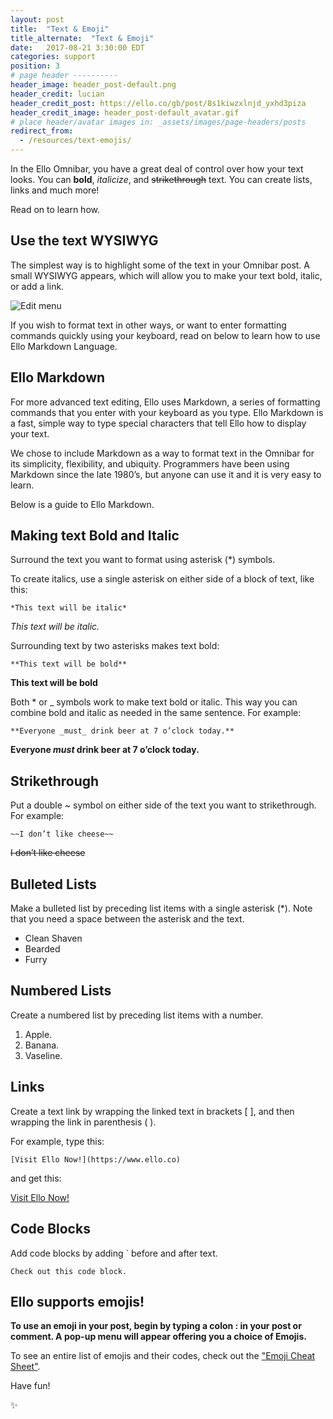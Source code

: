 ```yaml
---
layout: post
title:  "Text & Emoji"
title_alternate:  "Text & Emoji"
date:   2017-08-21 3:30:00 EDT
categories: support
position: 3
# page header ----------
header_image: header_post-default.png
header_credit: lucian
header_credit_post: https://ello.co/gb/post/8s1kiwzxlnjd_yxhd3piza
header_credit_image: header_post-default_avatar.gif
# place header/avatar images in: _assets/images/page-headers/posts
redirect_from:
  - /resources/text-emojis/
---
```


In the Ello Omnibar, you have a great deal of control over how your text looks. You can **bold**, _italicize_, and <strike>strikethrough</strike> text. You can create lists, links and much more!

Read on to learn how.

## Use the text WYSIWYG

The simplest way is to highlight some of the text in your Omnibar post. A small WYSIWYG appears, which will allow you to make your text bold, italic, or add a link.

![Edit menu](http://i.imgur.com/wUajhId.png)

If you wish to format text in other ways, or want to enter formatting commands quickly using your keyboard, read on below to learn how to use Ello Markdown Language.

## Ello Markdown

For more advanced text editing, Ello uses Markdown, a series of formatting commands that you enter with your keyboard as you type. Ello Markdown is a fast, simple way to type special characters that tell Ello how to display your text.

We chose to include Markdown as a way to format text in the Omnibar for its simplicity, flexibility, and ubiquity. Programmers have been using Markdown since the late 1980’s, but anyone can use it and it is very easy to learn.

Below is a guide to Ello Markdown.

## Making text Bold and Italic

Surround the text you want to format using asterisk (*) symbols.

To create italics, use a single asterisk on either side of a block of text, like this:

`*This text will be italic*`

*This text will be italic.*

Surrounding text by two asterisks makes text bold:

`**This text will be bold**`

**This text will be bold**

Both * or _ symbols work to make text bold or italic. This way you can combine bold and italic as needed in the same sentence. For example:

`**Everyone _must_ drink beer at 7 o’clock today.**`

**Everyone _must_ drink beer at 7 o’clock today.**

## Strikethrough

Put a double ~ symbol on either side of the text you want to strikethrough. For example:

`~~I don’t like cheese~~`

<p><strike>I don’t like cheese</strike></p>

## Bulleted Lists

Make a bulleted list by preceding list items with a single asterisk (*). Note that you need a space between the asterisk and the text.

* Clean Shaven
* Bearded
* Furry

## Numbered Lists

Create a numbered list by preceding list items with a number.

1. Apple.
2. Banana.
3. Vaseline.

## Links

Create a text link by wrapping the linked text in brackets [ ], and then wrapping the link in parenthesis ( ).

For example, type this:

`[Visit Ello Now!](https://www.ello.co)`

and get this:

[Visit Ello Now!](https://www.ello.co)

## Code Blocks

Add code blocks by adding ` before and after text.

``Check out this code block.``

## Ello supports emojis!

**To use an emoji in your post, begin by typing a colon : in your post or comment. A pop-up menu will appear offering you a choice of Emojis.**

To see an entire list of emojis and their codes, check out the ["Emoji Cheat Sheet"](http://www.webpagefx.com/tools/emoji-cheat-sheet/).

Have fun!

:sparkles:
